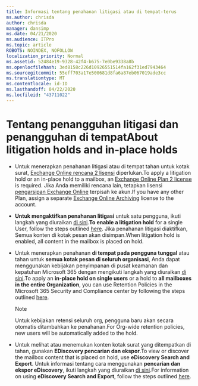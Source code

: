 ```yaml
---
title: Informasi tentang penahanan litigasi atau di tempat-terus
ms.author: chrisda
author: chrisda
manager: dansimp
ms.date: 04/21/2020
ms.audience: ITPro
ms.topic: article
ROBOTS: NOINDEX, NOFOLLOW
localization_priority: Normal
ms.assetid: 52484e19-9328-42f4-b675-7e0be9338a8b
ms.openlocfilehash: 3ed8158c226d10926551514fa162f31ed7943464
ms.sourcegitcommit: 55eff703a17e500681d8fa6a87eb067019ade3cc
ms.translationtype: MT
ms.contentlocale: id-ID
ms.lasthandoff: 04/22/2020
ms.locfileid: "43711022"
---
```

# <a name="about-litigation-holds-and-in-place-holds"></a><span data-ttu-id="7b3bf-102">Tentang penangguhan litigasi dan penangguhan di tempat</span><span class="sxs-lookup"><span data-stu-id="7b3bf-102">About litigation holds and in-place holds</span></span>

- <span data-ttu-id="7b3bf-103">Untuk menerapkan penahanan litigasi atau di tempat tahan untuk kotak surat, [Exchange Online rencana 2 lisensi](https://docs.microsoft.com/office365/servicedescriptions/office-365-platform-service-description/office-365-plan-options) diperlukan.</span><span class="sxs-lookup"><span data-stu-id="7b3bf-103">To apply a litigation hold or an in-place hold to a mailbox, an [Exchange Online Plan 2 license](https://docs.microsoft.com/office365/servicedescriptions/office-365-platform-service-description/office-365-plan-options) is required.</span></span> <span data-ttu-id="7b3bf-104">Jika Anda memiliki rencana lain, tetapkan lisensi [pengarsipan Exchange Online](https://docs.microsoft.com/office365/servicedescriptions/exchange-online-archiving-service-description/exchange-online-archiving-service-description) terpisah ke akun.</span><span class="sxs-lookup"><span data-stu-id="7b3bf-104">If you have any other Plan, assign a separate [Exchange Online Archiving](https://docs.microsoft.com/office365/servicedescriptions/exchange-online-archiving-service-description/exchange-online-archiving-service-description) license to the account.</span></span> 
    
- <span data-ttu-id="7b3bf-105">**Untuk mengaktifkan penahanan litigasi** untuk satu pengguna, ikuti langkah yang diuraikan [di sini](https://docs.microsoft.com/office365/SecurityCompliance/place-a-mailbox-on-litigation-hold).</span><span class="sxs-lookup"><span data-stu-id="7b3bf-105">**To enable a litigation hold** for a single User, follow the steps outlined [here](https://docs.microsoft.com/office365/SecurityCompliance/place-a-mailbox-on-litigation-hold).</span></span> <span data-ttu-id="7b3bf-106">Jika penahanan litigasi diaktifkan, Semua konten di kotak pesan akan disimpan.</span><span class="sxs-lookup"><span data-stu-id="7b3bf-106">When litigation hold is enabled, all content in the mailbox is placed on hold.</span></span>
    
- <span data-ttu-id="7b3bf-107">Untuk menerapkan penahanan **di tempat pada pengguna tunggal** atau tahan untuk **semua kotak pesan di seluruh organisasi**, Anda dapat menggunakan kebijakan penyimpanan di pusat keamanan dan kepatuhan Microsoft 365 dengan mengikuti langkah yang diuraikan [di sini](https://docs.microsoft.com/Office365/securitycompliance/retention-policies ).</span><span class="sxs-lookup"><span data-stu-id="7b3bf-107">To apply an **in-place hold on single users** or a hold to **all mailboxes in the entire Organization**, you can use Retention Policies in the Microsoft 365 Security and Compliance center by following the steps outlined [here](https://docs.microsoft.com/Office365/securitycompliance/retention-policies ).</span></span>
    
    > [!NOTE]
    > <span data-ttu-id="7b3bf-108">Untuk kebijakan retensi seluruh org, pengguna baru akan secara otomatis ditambahkan ke penahanan.</span><span class="sxs-lookup"><span data-stu-id="7b3bf-108">For Org-wide retention policies, new users will be automatically added to the hold.</span></span> 
  
- <span data-ttu-id="7b3bf-109">Untuk melihat atau menemukan konten kotak surat yang ditempatkan di tahan, gunakan **EDiscovery pencarian dan ekspor**.</span><span class="sxs-lookup"><span data-stu-id="7b3bf-109">To view or discover the mailbox content that is placed on hold, use **eDiscovery Search and Export**.</span></span> <span data-ttu-id="7b3bf-110">Untuk informasi tentang cara menggunakan **pencarian dan ekspor eDiscovery**, ikuti langkah yang diuraikan [di sini](https://docs.microsoft.com/office365/securitycompliance/export-search-results).</span><span class="sxs-lookup"><span data-stu-id="7b3bf-110">For information on using **eDiscovery Search and Export**, follow the steps outlined [here](https://docs.microsoft.com/office365/securitycompliance/export-search-results).</span></span>
    


